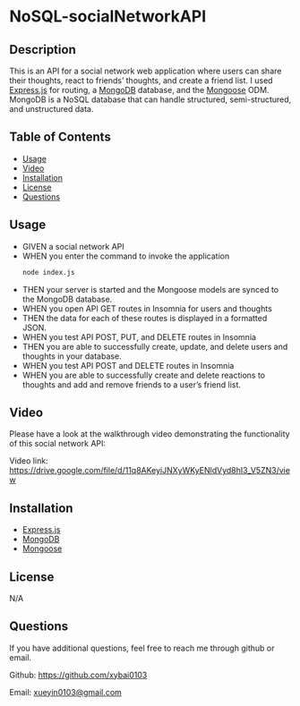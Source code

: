# NoSQL-socialNetworkAPI

  ## Description

  This is an API for a social network web application where users can share their thoughts, react to friends’ thoughts, and create a friend list. I used [Express.js](https://www.npmjs.com/package/express) for routing, a [MongoDB](https://www.mongodb.com/) database, and the [Mongoose](https://www.npmjs.com/package/mongoose) ODM. MongoDB is a NoSQL database that can handle structured, semi-structured, and unstructured data.

  ## Table of Contents
  
  - [Usage](#usage)
  - [Video](#video)
  - [Installation](#installation)
  - [License](#license)
  - [Questions](#questions)

  ## Usage

  * GIVEN a social network API
  * WHEN you enter the command to invoke the application
    ```bash
    node index.js
    ```
  * THEN your server is started and the Mongoose models are synced to the MongoDB database.
  * WHEN you open API GET routes in Insomnia for users and thoughts
  * THEN the data for each of these routes is displayed in a formatted JSON.
  * WHEN you test API POST, PUT, and DELETE routes in Insomnia
  * THEN you are able to successfully create, update, and delete users and thoughts in your database.
  * WHEN you test API POST and DELETE routes in Insomnia
  * WHEN you are able to successfully create and delete reactions to thoughts and add and remove friends to a user’s friend list.

  ## Video

  Please have a look at the walkthrough video demonstrating the functionality of this social network API:

  Video link: https://drive.google.com/file/d/11q8AKeyiJNXyWKyENldVyd8hI3_V5ZN3/view
  
  ## Installation

  * [Express.js](https://www.npmjs.com/package/express)
  * [MongoDB](https://www.mongodb.com/docs/manual/tutorial/install-mongodb-on-windows/)
  * [Mongoose](https://www.npmjs.com/package/mongoose)

  ## License

  N/A

  ## Questions

  If you have additional questions, feel free to reach me through github or email.

  Github: https://github.com/xybai0103
  
  Email: xueyin0103@gmail.com